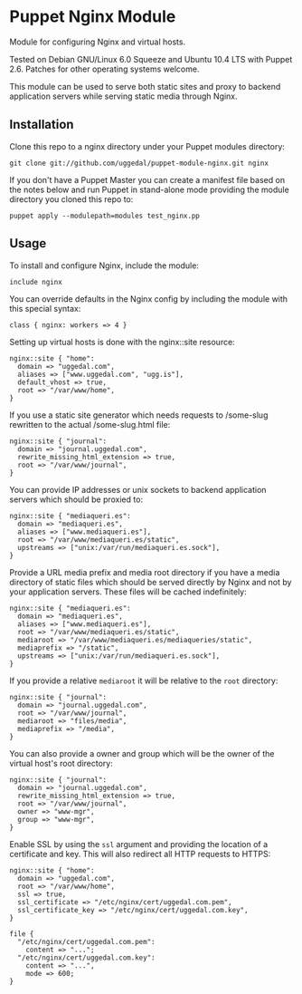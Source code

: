 Puppet Nginx Module
===================

Module for configuring Nginx and virtual hosts.

Tested on Debian GNU/Linux 6.0 Squeeze and Ubuntu 10.4 LTS with
Puppet 2.6. Patches for other operating systems welcome.

This module can be used to serve both static sites and
proxy to backend application servers while serving static
media through Nginx.


Installation
------------

Clone this repo to a nginx directory under your Puppet
modules directory:

    git clone git://github.com/uggedal/puppet-module-nginx.git nginx

If you don't have a Puppet Master you can create a manifest file
based on the notes below and run Puppet in stand-alone mode
providing the module directory you cloned this repo to:

    puppet apply --modulepath=modules test_nginx.pp


Usage
-----

To install and configure Nginx, include the module:

    include nginx

You can override defaults in the Nginx config by including
the module with this special syntax:

    class { nginx: workers => 4 }

Setting up virtual hosts is done with the nginx::site resource:

    nginx::site { "home":
      domain => "uggedal.com",
      aliases => ["www.uggedal.com", "ugg.is"],
      default_vhost => true,
      root => "/var/www/home",
    }

If you use a static site generator which needs requests to /some-slug
rewritten to the actual /some-slug.html file:

    nginx::site { "journal":
      domain => "journal.uggedal.com",
      rewrite_missing_html_extension => true,
      root => "/var/www/journal",
    }

You can provide IP addresses or unix sockets to backend application
servers which should be proxied to:

    nginx::site { "mediaqueri.es":
      domain => "mediaqueri.es",
      aliases => ["www.mediaqueri.es"],
      root => "/var/www/mediaqueri.es/static",
      upstreams => ["unix:/var/run/mediaqueri.es.sock"],
    }

Provide a URL media prefix and media root directory if you have a
media directory of static files which should be served directly by
Nginx and not by your application servers. These files will be
cached indefinitely:

    nginx::site { "mediaqueri.es":
      domain => "mediaqueri.es",
      aliases => ["www.mediaqueri.es"],
      root => "/var/www/mediaqueri.es/static",
      mediaroot => "/var/www/mediaqueri.es/mediaqueries/static",
      mediaprefix => "/static",
      upstreams => ["unix:/var/run/mediaqueri.es.sock"],
    }

If you provide a relative `mediaroot` it will be relative to the
`root` directory:

    nginx::site { "journal":
      domain => "journal.uggedal.com",
      root => "/var/www/journal",
      mediaroot => "files/media",
      mediaprefix => "/media",
    }

You can also provide a owner and group which will be the owner of the
virtual host's root directory:

    nginx::site { "journal":
      domain => "journal.uggedal.com",
      rewrite_missing_html_extension => true,
      root => "/var/www/journal",
      owner => "www-mgr",
      group => "www-mgr",
    }

Enable SSL by using the `ssl` argument and providing the location of a
certificate and key. This will also redirect all HTTP requests to HTTPS:

    nginx::site { "home":
      domain => "uggedal.com",
      root => "/var/www/home",
      ssl => true,
      ssl_certificate => "/etc/nginx/cert/uggedal.com.pem",
      ssl_certificate_key => "/etc/nginx/cert/uggedal.com.key",
    }

    file {
      "/etc/nginx/cert/uggedal.com.pem":
        content => "...";
      "/etc/nginx/cert/uggedal.com.key":
        content => "...",
        mode => 600;
    }
